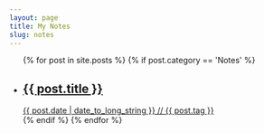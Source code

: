 ```yaml
---
layout: page
title: My Notes
slug: notes
---
```

<ul class="block-list">
  {% for post in site.posts %}
  {% if post.category == 'Notes' %}
  <li>
    <a href="{{ post.url }}" class="link-complex">
      <h2>{{ post.title }}</h2>
      <date class="date">{{ post.date | date_to_long_string }}</date> // <span class="tags">{{ post.tag }}</span>
    </a>
  </li>
  {% endif %}
  {% endfor %}
</ul>